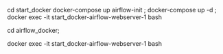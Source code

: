 cd start_docker
docker-compose up airflow-init
;
docker-compose up -d
;
docker exec -it start_docker-airflow-webserver-1 bash

cd airflow_docker;

docker exec -it start_docker-airflow-webserver-1 bash
